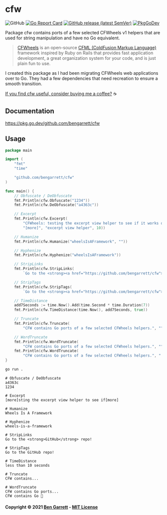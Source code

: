 # cfw

![GitHub](https://img.shields.io/github/license/bengarrett/cfw?style=flat)
[![Go Report Card](https://goreportcard.com/badge/github.com/bengarrett/cfw)](https://goreportcard.com/report/github.com/bengarrett/cfw)
[![GitHub release (latest SemVer)](https://img.shields.io/github/v/release/bengarrett/cfw)](https://github.com/bengarrett/cfw/releases)
[![PkgGoDev](https://pkg.go.dev/badge/github.com/bengarrett/cfw)](https://pkg.go.dev/github.com/bengarrett/cfw)

Package cfw contains ports of a few selected CFWheels v1 helpers that are used for string manipulation and have no Go equivalent.

>[CFWheels](https://cfwheels.org/) is an open-source [CFML (ColdFusion Markup Language)](http://lucee.org/) framework inspired by Ruby on Rails that provides fast application development, a great organization system for your code, and is just plain fun to use.

I created this package as I had been migrating CFWheels web applications over to Go. They had a few dependencies that need recreation to ensure a smooth transition.

[If you find cfw useful, consider buying me a coffee?](https://www.buymeacoffee.com/4rtEGvUIY) ☕

## Documentation

https://pkg.go.dev/github.com/bengarrett/cfw

## Usage

```go
package main

import (
	"fmt"
	"time"

	"github.com/bengarrett/cfw"
)

func main() {
	// Obfuscate / DeObfuscate
	fmt.Println(cfw.Obfuscate("1234"))
	fmt.Println(cfw.DeObfuscate("a4363c"))

	// Excerpt
	fmt.Println(cfw.Excerpt(
		"CFWheels: testing the excerpt view helper to see if it works or not.",
		"[more]", "excerpt view helper", 10))

	// Humanize
	fmt.Println(cfw.Humanize("wheelsIsAFramework", ""))

	// Hyphenize
	fmt.Println(cfw.Hyphenize("wheelsIsAFramework"))

	// StripLinks
	fmt.Println(cfw.StripLinks(
		`Go to the <strong><a href="https://github.com/bengarrett/cfw">GitHub</a></strong> repo!`))

	// StripTags
	fmt.Println(cfw.StripTags(
		`Go to the <strong><a href="https://github.com/bengarrett/cfw">GitHub</a></strong> repo!`))

	// TimeDistance
	add7Seconds := time.Now().Add(time.Second * time.Duration(7))
	fmt.Println(cfw.TimeDistance(time.Now(), add7Seconds, true))

	// Truncate
	fmt.Println(cfw.Truncate(
		"CFW contains Go ports of a few selected CFWheels helpers.", "", 15))

	// WordTruncate
	fmt.Println(cfw.WordTruncate(
		"CFW contains Go ports of a few selected CFWheels helpers.", "", 4))
	fmt.Println(cfw.WordTruncate(
		"CFW contains Go ports of a few selected CFWheels helpers.", " 🥰", 3))
}

```

```bash
go run .
```

```
# Obfuscate / DeObfuscate
a4363c
1234

# Excerpt
[more]sting the excerpt view helper to see if[more]

# Humanize
Wheels Is A Framework

# Hyphenize
wheels-is-a-framework

# StripLinks
Go to the <strong>GitHub</strong> repo!

# StripTags
Go to the GitHub repo!

# TimeDistance
less than 10 seconds

# Truncate
CFW contains...

# WordTruncate
CFW contains Go ports...
CFW contains Go 🥰
```

#### Copyright © 2021 [Ben Garrett](mailto:code.by.ben@gmail.com) - [MIT License](https://pkg.go.dev/github.com/fluhus/godoc-tricks?tab=licenses)
